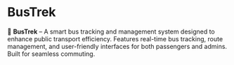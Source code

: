 # BusTrek
🚌 **BusTrek** – A smart bus tracking and management system designed to enhance public transport efficiency. Features real-time bus tracking, route management, and user-friendly interfaces for both passengers and admins. Built for seamless commuting.
